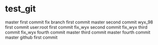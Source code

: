 # test_git
master first commit
fix branch first commit
master second commit
wyx_98 first commit 
user:root first commit
fix_wyx second commit
fix_wyx third commit
fix_wyx fourth commit
master third commit
master fourth commit
master github first commit

